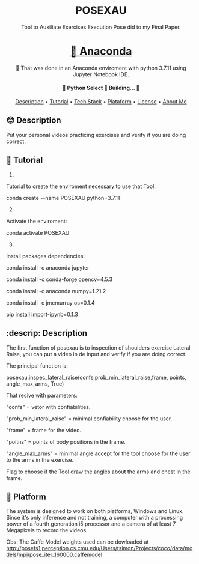 <h1 align="center">POSEXAU</h1>

<p align="center">Tool to Auxiliate Exercises Execution Pose did to my Final Paper.</p>
<h1 align="center">
    <a href="https://www.anaconda.com/">🐍 Anaconda</a>
</h1>
<p align="center">🚀 That was done in an Anaconda enviroment with python 3.7.11 using Jupyter Notebook IDE.</p>

<h4 align="center"> 
	🚧  Python Select 🚀 Building...  🚧
</h4>

<p align="center">
  <a href="#blush-description">Description</a> •
  <a href="#dizzy-tutorial">Tutorial</a> •
  <a href="#zap-tech-stack">Tech Stack</a> •
  <a href="#handshake-plataform">Plataform</a> •  
  <a href="#tophat-license">License</a> •
  <a href="#art-about-me">About Me</a>
</p>

## :blush: **Description**

Put your personal vídeos practicing exercises and verify if you are doing correct.

## :dizzy: **Tutorial**

1.
Tutorial to create the enviroment necessary to use that Tool.

conda create --name POSEXAU python=3.7.11

2.
Activate the enviroment:

conda activate POSEXAU

3.
Install packages dependencies: 

conda install -c anaconda jupyter

conda install -c conda-forge opencv=4.5.3

conda install -c anaconda numpy=1.21.2

conda install -c jmcmurray os=0.1.4

pip install import-ipynb=0.1.3

## :descrip: **Description**

The first function of posexau is to inspection of shoulders exercise Lateral Raise, you can put a video in de input and verify if you are doing correct. 

The principal function is:

posexau.inspec_lateral_raise(confs,prob_min_lateral_raise,frame, points, angle_max_arms, True)

That recive with parameters:

"confs" =  vetor with confiabilities.

"prob_min_lateral_raise" = minimal confiability choose for the user.

"frame" = frame for the video.

"poitns" = points of body positions in the frame.

"angle_max_arms" = minimal angle accept for the tool choose for the user to the arms in the exercise.

Flag to choose if the Tool draw the angles about the arms and chest in the frame.


## :handshake: **Platform**

The system is designed to work on both platforms, Windows and Linux. Since it's only inference and not training, a computer with a processing power of a fourth generation i5 processor and a camera of at least 7 Megapixels to record the videos.

Obs:
The Caffe Model weights used can be dowloaded at
http://posefs1.perception.cs.cmu.edu/Users/tsimon/Projects/coco/data/models/mpi/pose_iter_160000.caffemodel
